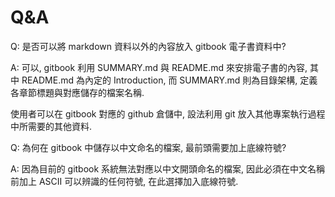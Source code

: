 # Q&A

Q: 是否可以將 markdown 資料以外的內容放入 gitbook 電子書資料中?

A: 可以, gitbook 利用 SUMMARY.md 與 README.md 來安排電子書的內容, 其中 README.md 為內定的 Introduction, 而 SUMMARY.md 則為目錄架構, 定義各章節標題與對應儲存的檔案名稱.

使用者可以在 gitbook 對應的 github 倉儲中, 設法利用 git 放入其他專案執行過程中所需要的其他資料.

Q: 為何在 gitbook 中儲存以中文命名的檔案, 最前頭需要加上底線符號?

A: 因為目前的 gitbook 系統無法對應以中文開頭命名的檔案, 因此必須在中文名稱前加上 ASCII 可以辨識的任何符號, 在此選擇加入底線符號.

